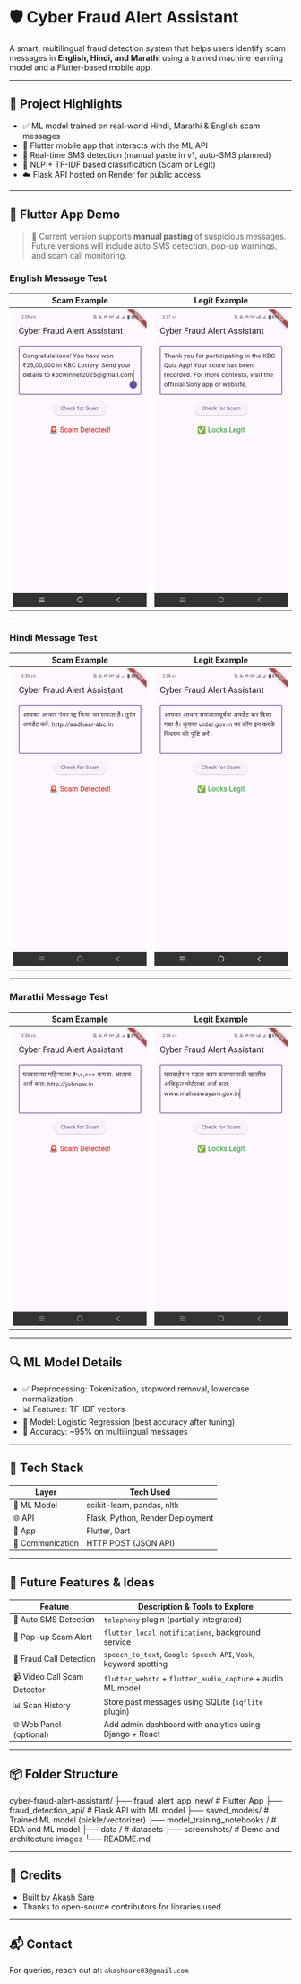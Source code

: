 # 🛡️ Cyber Fraud Alert Assistant

A smart, multilingual fraud detection system that helps users identify scam messages in **English, Hindi, and Marathi** using a trained machine learning model and a Flutter-based mobile app.

---

## 📌 Project Highlights

- ✅ ML model trained on real-world Hindi, Marathi & English scam messages
- 📲 Flutter mobile app that interacts with the ML API
- 🔁 Real-time SMS detection (manual paste in v1, auto-SMS planned)
- 🧠 NLP + TF-IDF based classification (Scam or Legit)
- ☁️ Flask API hosted on Render for public access

---

## 📱 Flutter App Demo

> 🔎 Current version supports **manual pasting** of suspicious messages.
> Future versions will include auto SMS detection, pop-up warnings, and scam call monitoring.

### English Message Test

| Scam Example | Legit Example |
|--------------|---------------|
| ![Scam EN](./screenshots/scam_english.jpeg) | ![Legit EN](./screenshots/legit_english.jpeg) |

---

### Hindi Message Test

| Scam Example | Legit Example |
|--------------|---------------|
| ![Scam HI](./screenshots/scam_hindi.jpeg) | ![Legit HI](./screenshots/legit_hindi.jpeg) |

---

### Marathi Message Test

| Scam Example | Legit Example |
|--------------|---------------|
| ![Scam MR](./screenshots/scam_marathi.jpeg) | ![Legit MR](./screenshots/legit_marathi.jpeg) |

---

## 🔍 ML Model Details

- ✅ Preprocessing: Tokenization, stopword removal, lowercase normalization
- 📊 Features: TF-IDF vectors
- 🧠 Model: Logistic Regression (best accuracy after tuning)
- 🧪 Accuracy: ~95% on multilingual messages

---

## 🚀 Tech Stack

| Layer        | Tech Used                        |
|--------------|----------------------------------|
| 🧠 ML Model  | scikit-learn, pandas, nltk       |
| 🌐 API       | Flask, Python, Render Deployment |
| 📱 App       | Flutter, Dart                    |
| 📡 Communication | HTTP POST (JSON API)         |

---

## 🌟 Future Features & Ideas

| Feature                      | Description & Tools to Explore                                |
|-----------------------------|----------------------------------------------------------------|
| 📩 Auto SMS Detection        | `telephony` plugin (partially integrated)                      |
| 🔔 Pop-up Scam Alert         | `flutter_local_notifications`, background service              |
| 🧠 Fraud Call Detection      | `speech_to_text`, `Google Speech API`, `Vosk`, keyword spotting |
| 📹 Video Call Scam Detector  | `flutter_webrtc` + `flutter_audio_capture` + audio ML model    |
| 📊 Scan History              | Store past messages using SQLite (`sqflite` plugin)            |
| 🌐 Web Panel (optional)      | Add admin dashboard with analytics using Django + React        |

---

## 📦 Folder Structure

cyber-fraud-alert-assistant/
├── fraud_alert_app_new/ # Flutter App
├── fraud_detection_api/ # Flask API with ML model
├── saved_models/ # Trained ML model (pickle/vectorizer)
├── model_training_notebooks / # EDA and ML model
├── data / # datasets 
├── screenshots/ # Demo and architecture images
└── README.md


---

## 🤝 Credits

- Built by [Akash Sare](https://github.com/Akash-Sare03)
- Thanks to open-source contributors for libraries used

---

## 📬 Contact

For queries, reach out at: `akashsare03@gmail.com`
